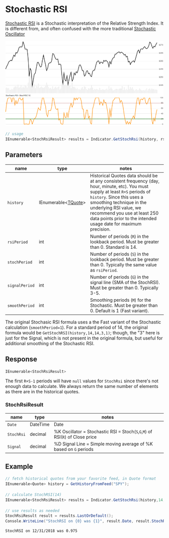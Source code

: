 ﻿# Stochastic RSI

[Stochastic RSI](https://school.stockcharts.com/doku.php?id=technical_indicators:stochrsi) is a Stochastic interpretation of the Relative Strength Index.
It is different from, and often confused with the more traditional [Stochastic Oscillator](../Stochastic/README.md)

![image](chart.png)

```csharp
// usage
IEnumerable<StochRsiResult> results = Indicator.GetStochRsi(history, rsiPeriod, stochPeriod, signalPeriod, smoothPeriod);
```

## Parameters

| name | type | notes
| -- |-- |--
| `history` | IEnumerable\<[TQuote](../../docs/GUIDE.md#quote)\> | Historical Quotes data should be at any consistent frequency (day, hour, minute, etc).  You must supply at least `R+S` periods of `history`.  Since this uses a smoothing technique in the underlying RSI value, we recommend you use at least 250 data points prior to the intended usage date for maximum precision.
| `rsiPeriod` | int | Number of periods (`R`) in the lookback period.  Must be greater than 0.  Standard is 14.
| `stochPeriod` | int | Number of periods (`S`) in the lookback period.  Must be greater than 0.  Typically the same value as `rsiPeriod`.
| `signalPeriod` | int | Number of periods (`G`) in the signal line (SMA of the StochRSI).  Must be greater than 0.  Typically 3-5.
| `smoothPeriod` | int | Smoothing periods (`M`) for the Stochastic.  Must be greater than 0.  Default is 1 (Fast variant).

The original Stochasic RSI formula uses a the Fast variant of the Stochastic calculation (`smoothPeriod=1`).  For a standard period of 14, the original formula would be `GetStochRSI(history,14,14,3,1)`; though, the "3" here is just for the Signal, which is not present in the original formula, but useful for additional smoothing of the Stochastic RSI.

## Response

```csharp
IEnumerable<StochRsiResult>
```

The first `R+S-1` periods will have `null` values for `StochRsi` since there's not enough data to calculate.  We always return the same number of elements as there are in the historical quotes.

### StochRsiResult

| name | type | notes
| -- |-- |--
| `Date` | DateTime | Date
| `StochRsi` | decimal | %K Oscillator = Stochastic RSI = Stoch(`S`,`G`,`M`) of RSI(`R`) of Close price
| `Signal` | decimal | %D Signal Line = Simple moving average of %K based on `G` periods

## Example

```csharp
// fetch historical quotes from your favorite feed, in Quote format
IEnumerable<Quote> history = GetHistoryFromFeed("SPY");

// calculate StochRSI(14)
IEnumerable<StochRsiResult> results = Indicator.GetStochRsi(history,14,14,1,1);

// use results as needed
StochRsiResult result = results.LastOrDefault();
Console.WriteLine("StochRSI on {0} was {1}", result.Date, result.StochRsi);
```

```bash
StochRSI on 12/31/2018 was 0.975
```
